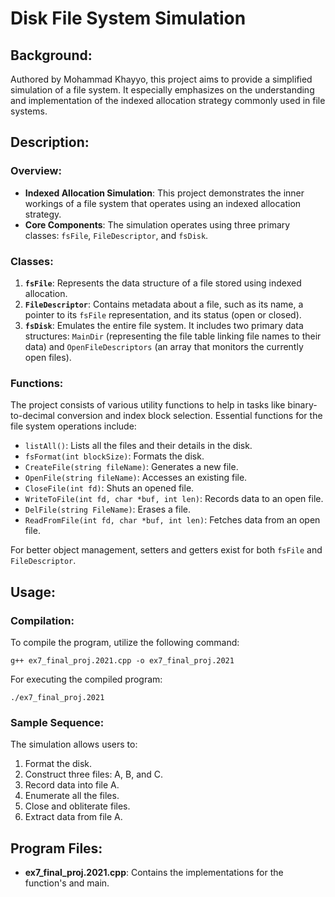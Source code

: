 # Disk File System Simulation

## Background:
Authored by Mohammad Khayyo, this project aims to provide a simplified simulation of a file system. It especially emphasizes on the understanding and implementation of the indexed allocation strategy commonly used in file systems.

## Description:

### Overview:
- **Indexed Allocation Simulation**: This project demonstrates the inner workings of a file system that operates using an indexed allocation strategy.
- **Core Components**: The simulation operates using three primary classes: `fsFile`, `FileDescriptor`, and `fsDisk`.

### Classes:
1. **`fsFile`**: Represents the data structure of a file stored using indexed allocation.
2. **`FileDescriptor`**: Contains metadata about a file, such as its name, a pointer to its `fsFile` representation, and its status (open or closed).
3. **`fsDisk`**: Emulates the entire file system. It includes two primary data structures: `MainDir` (representing the file table linking file names to their data) and `OpenFileDescriptors` (an array that monitors the currently open files).

### Functions:
The project consists of various utility functions to help in tasks like binary-to-decimal conversion and index block selection. Essential functions for the file system operations include:

- `listAll()`: Lists all the files and their details in the disk.
- `fsFormat(int blockSize)`: Formats the disk.
- `CreateFile(string fileName)`: Generates a new file.
- `OpenFile(string fileName)`: Accesses an existing file.
- `CloseFile(int fd)`: Shuts an opened file.
- `WriteToFile(int fd, char *buf, int len)`: Records data to an open file.
- `DelFile(string FileName)`: Erases a file.
- `ReadFromFile(int fd, char *buf, int len)`: Fetches data from an open file.

For better object management, setters and getters exist for both `fsFile` and `FileDescriptor`.

## Usage:

### Compilation:
To compile the program, utilize the following command:
```
g++ ex7_final_proj.2021.cpp -o ex7_final_proj.2021
```
For executing the compiled program:
```
./ex7_final_proj.2021
```

### Sample Sequence:
The simulation allows users to:

1. Format the disk.
2. Construct three files: A, B, and C.
3. Record data into file A.
4. Enumerate all the files.
5. Close and obliterate files.
6. Extract data from file A.

## Program Files:

- **ex7_final_proj.2021.cpp**: Contains the implementations for the function's and main.
